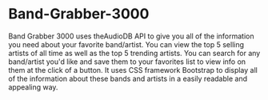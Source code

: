 # Band-Grabber-3000

Band Grabber 3000 uses theAudioDB API to give you all of the information you need about your 
favorite band/artist. You can view the top 5 selling artists of all time as well as the top 5 
trending artists. You can search for any band/artist you'd like and save them to your favorites list 
to view info on them at the click of a button. It uses CSS framework Bootstrap to display all of the 
information about these bands and artists in a easily readable and appealing way. 
